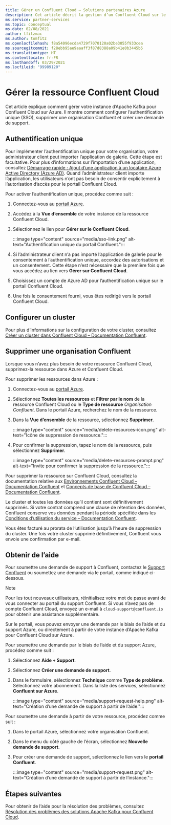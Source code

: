```yaml
---
title: Gérer un Confluent Cloud – Solutions partenaires Azure
description: Cet article décrit la gestion d’un Confluent Cloud sur le portail Azure. Comment configurer l’authentification unique, supprimer une organisation Confluent et obtenir de l’assistance.
ms.service: partner-services
ms.topic: conceptual
ms.date: 02/08/2021
author: tfitzmac
ms.author: tomfitz
ms.openlocfilehash: f8a54096ecda4729f7070120a02be3055f933cea
ms.sourcegitcommit: f28ebb95ae9aaaff3f87d8388a09b41e0b3445b5
ms.translationtype: HT
ms.contentlocale: fr-FR
ms.lasthandoff: 03/29/2021
ms.locfileid: "99989120"
---
```

# <a name="manage-the-confluent-cloud-resource"></a>Gérer la ressource Confluent Cloud

Cet article explique comment gérer votre instance d’Apache Kafka pour Confluent Cloud sur Azure. Il montre comment configurer l’authentification unique (SSO), supprimer une organisation Confluent et créer une demande de support.

## <a name="single-sign-on"></a>Authentification unique

Pour implémenter l’authentification unique pour votre organisation, votre administrateur client peut importer l’application de galerie. Cette étape est facultative. Pour plus d’informations sur l’importation d’une application, consultez [Démarrage rapide : Ajout d’une application à un locataire Azure Active Directory (Azure AD)](../../active-directory/manage-apps/add-application-portal.md). Quand l’administrateur client importe l’application, les utilisateurs n’ont pas besoin de consentir explicitement à l’autorisation d’accès pour le portail Confluent Cloud.

Pour activer l’authentification unique, procédez comme suit :

1. Connectez-vous au [portail Azure](https://portal.azure.com).
1. Accédez à la **Vue d’ensemble** de votre instance de la ressource Confluent Cloud.
1. Sélectionnez le lien pour **Gérer sur le Confluent Cloud**.

   :::image type="content" source="media/sso-link.png" alt-text="Authentification unique du portail Confluent.":::

1. Si l’administrateur client n’a pas importé l’application de galerie pour le consentement à l’authentification unique, accordez des autorisations et un consentement. Cette étape n’est nécessaire que la première fois que vous accédez au lien vers **Gérer sur Confluent Cloud**.
1. Choisissez un compte de Azure AD pour l’authentification unique sur le portail Confluent Cloud.
1. Une fois le consentement fourni, vous êtes redirigé vers le portail Confluent Cloud.

## <a name="set-up-cluster"></a>Configurer un cluster

Pour plus d’informations sur la configuration de votre cluster, consultez [Créer un cluster dans Confluent Cloud – Documentation Confluent](https://docs.confluent.io/cloud/current/clusters/create-cluster.html).

## <a name="delete-confluent-organization"></a>Supprimer une organisation Confluent

Lorsque vous n’avez plus besoin de votre ressource Confluent Cloud, supprimez-la ressource dans Azure et Confluent Cloud.

Pour supprimer les ressources dans Azure :

1. Connectez-vous au [portail Azure](https://portal.azure.com).
1. Sélectionnez **Toutes les ressources** et **Filtrer par le nom** de la ressource Confluent Cloud ou le **Type de ressource** _Organisation Confluent_. Dans le portail Azure, recherchez le nom de la ressource.
1. Dans la **Vue d’ensemble** de la ressource, sélectionnez **Supprimer**.

    :::image type="content" source="media/delete-resources-icon.png" alt-text="Icône de suppression de ressource.":::

1. Pour confirmer la suppression, tapez le nom de la ressource, puis sélectionnez **Supprimer**.

    :::image type="content" source="media/delete-resources-prompt.png" alt-text="Invite pour confirmer la suppression de la ressource.":::

Pour supprimer la ressource sur Confluent Cloud, consultez la documentation relative aux [Environnements Confluent Cloud – Documentation Confluent](https://docs.confluent.io/current/cloud/using/environments.html) et [Concepts de base de Confluent Cloud – Documentation Confluent](https://docs.confluent.io/current/cloud/using/cloud-basics.html).

Le cluster et toutes les données qu’il contient sont définitivement supprimés. Si votre contrat comprend une clause de rétention des données, Confluent conserve vos données pendant la période spécifiée dans les [Conditions d’utilisation du service – Documentation Confluent](https://www.confluent.io/confluent-cloud-tos).

Vous êtes facturé au prorata de l’utilisation jusqu’à l’heure de suppression du cluster. Une fois votre cluster supprimé définitivement, Confluent vous envoie une confirmation par e-mail.

## <a name="get-support"></a>Obtenir de l’aide

Pour soumettre une demande de support à Confluent, contactez le [Support Confluent](https://support.confluent.io) ou soumettez une demande via le portail, comme indiqué ci-dessous.

> [!NOTE]
> Pour les tout nouveaux utilisateurs, réinitialisez votre mot de passe avant de vous connecter au portail du support Confluent. Si vous n’avez pas de compte Confluent Cloud, envoyez un e-mail à `cloud-support@confluent.io` pour obtenir une assistance supplémentaire.

Sur le portail, vous pouvez envoyer une demande par le biais de l’aide et du support Azure, ou directement à partir de votre instance d’Apache Kafka pour Confluent Cloud sur Azure.

Pour soumettre une demande par le biais de l’aide et du support Azure, procédez comme suit :

1. Sélectionnez **Aide + Support**.
1. Sélectionnez **Créer une demande de support**.
1. Dans le formulaire, sélectionnez **Technique** comme **Type de problème**. Sélectionnez votre abonnement. Dans la liste des services, sélectionnez **Confluent sur Azure**.

    :::image type="content" source="media/support-request-help.png" alt-text="Création d’une demande de support à partir de l’aide.":::

Pour soumettre une demande à partir de votre ressource, procédez comme suit :

1. Dans le portail Azure, sélectionnez votre organisation Confluent.
1. Dans le menu du côté gauche de l’écran, sélectionnez **Nouvelle demande de support**.
1. Pour créer une demande de support, sélectionnez le lien vers le **portail Confluent**.

    :::image type="content" source="media/support-request.png" alt-text="Création d’une demande de support à partir de l’instance.":::

## <a name="next-steps"></a>Étapes suivantes

Pour obtenir de l’aide pour la résolution des problèmes, consultez [Résolution des problèmes des solutions Apache Kafka pour Confluent Cloud](troubleshoot.md).
